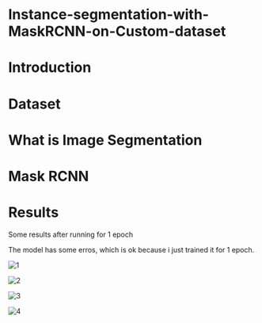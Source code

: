 # Instance-segmentation-with-MaskRCNN-on-Custom-dataset
# Introduction
# Dataset
# What is Image Segmentation
# Mask RCNN


# Results
Some results after running for 1 epoch 

The model has some erros, which is ok because i just trained it for 1 epoch. 

![1](https://user-images.githubusercontent.com/55941654/139692582-d9fd1afa-5a14-45f3-b48d-979a44dd9d2f.jpg)

![2](https://user-images.githubusercontent.com/55941654/139692745-939dbdbf-f0ea-469a-86eb-9e9354d6d746.jpg)

![3](https://user-images.githubusercontent.com/55941654/139692760-4b95f9c5-fb79-4bb3-a09f-127039827c2d.jpg)

![4](https://user-images.githubusercontent.com/55941654/139692763-9942c441-fa35-4e28-b7f6-07048f8671ef.jpg)
